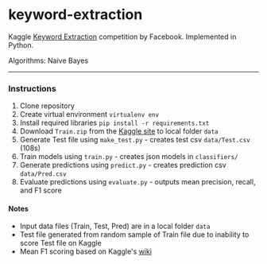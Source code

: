 keyword-extraction
==================

Kaggle [Keyword Extraction](https://www.kaggle.com/c/facebook-recruiting-iii-keyword-extraction) competition by Facebook. Implemented in Python.

Algorithms: Naive Bayes

---

### Instructions

1. Clone repository
2. Create virtual environment `virtualenv env`
3. Install required libraries `pip install -r requirements.txt`
4. Download `Train.zip` from the [Kaggle site](https://www.kaggle.com/c/facebook-recruiting-iii-keyword-extraction/data) to local folder `data`
5. Generate Test file using `make_test.py` - creates test csv `data/Test.csv` (108s)
6. Train models using `train.py` - creates json models in `classifiers/`
7. Generate predictions using `predict.py` - creates prediction csv `data/Pred.csv`
8. Evaluate predictions using `evaluate.py` - outputs mean precision, recall, and F1 score

#### Notes

* Input data files (Train, Test, Pred) are in a local folder `data`
* Test file generated from random sample of Train file due to inability to score Test file on Kaggle
* Mean F1 scoring based on Kaggle's [wiki](https://www.kaggle.com/wiki/MeanFScore)
